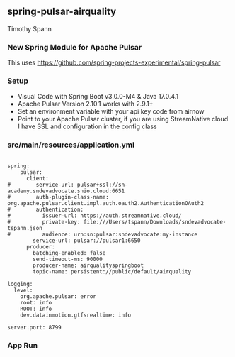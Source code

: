 ## spring-pulsar-airquality


Timothy Spann

### New Spring Module for Apache Pulsar

This uses https://github.com/spring-projects-experimental/spring-pulsar

### Setup

* Visual Code with Spring Boot v3.0.0-M4 & Java 17.0.4.1
* Apache Pulsar Version 2.10.1 works with 2.9.1+
* Set an environment variable with your api key code from airnow
* Point to your Apache Pulsar cluster, if you are using StreamNative cloud I have SSL and configuration in the config class

### src/main/resources/application.yml

````

spring:
    pulsar:
      client:
#        service-url: pulsar+ssl://sn-academy.sndevadvocate.snio.cloud:6651
#        auth-plugin-class-name: org.apache.pulsar.client.impl.auth.oauth2.AuthenticationOAuth2
#        authentication:
#          issuer-url: https://auth.streamnative.cloud/
#          private-key: file:///Users/tspann/Downloads/sndevadvocate-tspann.json
#          audience: urn:sn:pulsar:sndevadvocate:my-instance
        service-url: pulsar://pulsar1:6650
      producer:
        batching-enabled: false
        send-timeout-ms: 90000
        producer-name: airqualityspringboot
        topic-name: persistent://public/default/airquality

logging:
  level:
    org.apache.pulsar: error
    root: info
    ROOT: info
    dev.datainmotion.gtfsrealtime: info

server.port: 8799   
````

### App Run

````

